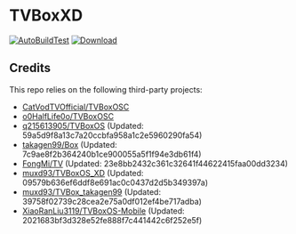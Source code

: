 # TVBoxXD

[![AutoBuildTest](https://github.com/muxd93/TVBoxOS_XD/actions/workflows/auto_build.yml/badge.svg)](https://github.com/muxd93/TVBoxOS_XD/actions/workflows/auto_build.yml)
[![Download](https://img.shields.io/github/v/release/muxd93/TVBoxOS_XD?color=green&logoColor=green&label=Download&logo=DocuSign)](https://github.com/muxd93/TVBoxOS_XD/releases)

## Credits
This repo relies on the following third-party projects:
- [CatVodTVOfficial/TVBoxOSC](https://github.com/CatVodTVOfficial/TVBoxOSC)
- [o0HalfLife0o/TVBoxOSC](https://github.com/o0HalfLife0o/TVBoxOSC/releases)
- [q215613905/TVBoxOS](https://github.com/q215613905/TVBoxOS) (Updated: 59a5d9f8a13c7a20ccbfa958a1c2e5960290fa54)
- [takagen99/Box](https://github.com/takagen99/Box) (Updated: 7c9ae8f2b364240b1ce900055a5f1f94e3db61f4)
- [FongMi/TV](https://github.com/FongMi/TV) (Updated: 23e8bb2432c361c32641f44622415faa00dd3234)
- [muxd93/TVBoxOS_XD](https://github.com/muxd93/TVBoxOS_XD) (Updated: 09579b636ef6ddf8e691ac0c0437d2d5b349397a)
- [muxd93/TVBox_takagen99](https://github.com/muxd93/TVBox_takagen99) (Updated: 39758f02739c28cea2e75a0df012ef4be717adba)
- [XiaoRanLiu3119/TVBoxOS-Mobile](https://github.com/XiaoRanLiu3119/TVBoxOS-Mobile) (Updated: 2021683bf3d328e52fe888f7c441442c6f252e5f)
